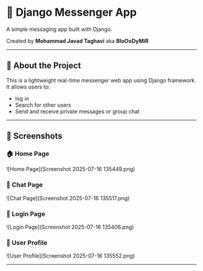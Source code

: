 # 📨 Django Messenger App

A simple messaging app built with Django.

Created by **Mohammad Javad Taghavi** aka **BloOoDyMiR**

---

## 🧩 About the Project

This is a lightweight real-time messenger web app using Django framework. It allows users to:

- log in
- Search for other users
- Send and receive private messages or group chat

---

## 📸 Screenshots

### 🏠 Home Page
![Home Page](Screenshot 2025-07-16 135449.png)

### 💬 Chat Page
![Chat Page](Screenshot 2025-07-16 135517.png)

### 🔐 Login Page
![Login Page](Screenshot 2025-07-16 135406.png)

### 🧍 User Profile 
![User Profile](Screenshot 2025-07-16 135552.png)


---

